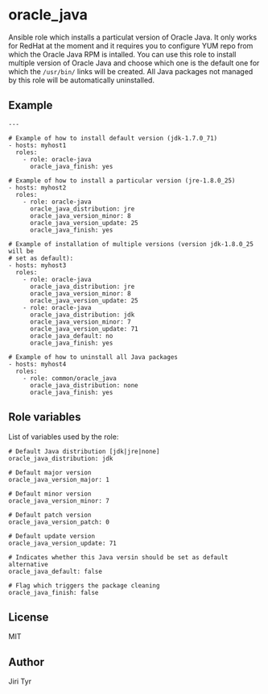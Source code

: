 oracle_java
===========

Ansible role which installs a particulat version of Oracle Java. It only works
for RedHat at the moment and it requires you to configure YUM repo from which the
Oracle Java RPM is intalled. You can use this role to install multiple version of
Oracle Java and choose which one is the default one for which the `/usr/bin/`
links will be created. All Java packages not managed by this role will be
automatically uninstalled.


Example
-------

```
---

# Example of how to install default version (jdk-1.7.0_71)
- hosts: myhost1
  roles:
    - role: oracle-java
      oracle_java_finish: yes

# Example of how to install a particular version (jre-1.8.0_25)
- hosts: myhost2
  roles:
    - role: oracle-java
      oracle_java_distribution: jre
      oracle_java_version_minor: 8
      oracle_java_version_update: 25
      oracle_java_finish: yes

# Example of installation of multiple versions (version jdk-1.8.0_25 will be
# set as default):
- hosts: myhost3
  roles:
    - role: oracle-java
      oracle_java_distribution: jre
      oracle_java_version_minor: 8
      oracle_java_version_update: 25
    - role: oracle-java
      oracle_java_distribution: jdk
      oracle_java_version_minor: 7
      oracle_java_version_update: 71
      oracle_java_default: no
      oracle_java_finish: yes

# Example of how to uninstall all Java packages
- hosts: myhost4
  roles:
    - role: common/oracle_java
      oracle_java_distribution: none
      oracle_java_finish: yes
```


Role variables
--------------

List of variables used by the role:

```
# Default Java distribution [jdk|jre|none]
oracle_java_distribution: jdk

# Default major version
oracle_java_version_major: 1

# Default minor version
oracle_java_version_minor: 7

# Default patch version
oracle_java_version_patch: 0

# Default update version
oracle_java_version_update: 71

# Indicates whether this Java versin should be set as default alternative
oracle_java_default: false

# Flag which triggers the package cleaning
oracle_java_finish: false
```


License
-------

MIT


Author
------

Jiri Tyr
